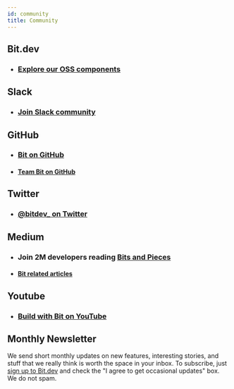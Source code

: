 ```yaml
---
id: community
title: Community
---
```


## Bit.dev

- ### [Explore our OSS components](https://bit.dev/teambit/~collections)

## Slack

- ### [Join Slack community](https://join.slack.com/t/bit-dev-community/shared_invite/zt-o2tim18y-UzwOCFdTafmFKEqm2tXE4w)

## GitHub

- ### [Bit on GitHub](https://github.com/teambit/bit)

- #### [Team Bit on GitHub](https://github.com/teambit/bit)

## Twitter

- ### [@bitdev\_ on Twitter](https://twitter.com/bitdev_)

## Medium

- ### Join 2M developers reading [Bits and Pieces](https://blog.bitsrc.io/)

- #### [Bit related articles](https://blog.bitsrc.io/tagged/bit)

## Youtube

- ### [Build with Bit on YouTube](https://www.youtube.com/channel/UCuNkM3qIO79Q3-VrkcDiXfw)

## Monthly Newsletter

We send short monthly updates on new features, interesting stories, and stuff that we really think is worth the space in your inbox. To subscribe, just [sign up to Bit.dev](https://bit.dev/signup) and check the "I agree to get occasional updates" box. We do not spam.
